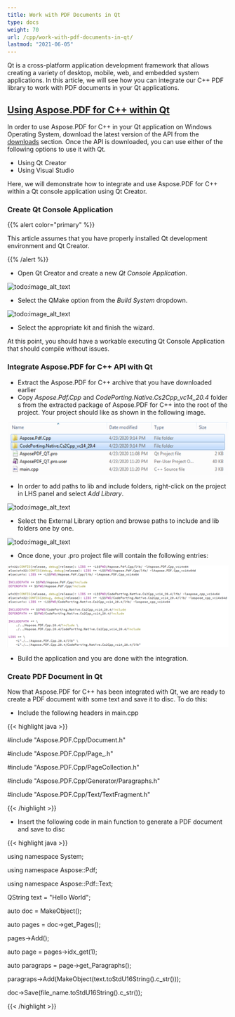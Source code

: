 ```yaml
---
title: Work with PDF Documents in Qt
type: docs
weight: 70
url: /cpp/work-with-pdf-documents-in-qt/
lastmod: "2021-06-05"
---
```


Qt is a cross-platform application development framework that allows creating a variety of desktop, mobile, web, and embedded system applications. In this article, we will see how you can integrate our C++ PDF library to work with PDF documents in your Qt applications.
## <ins>**Using Aspose.PDF for C++ within Qt**
In order to use Aspose.PDF for C++ in your Qt application on Windows Operating System, download the latest version of the API from the [downloads](https://downloads.aspose.com/pdf/cpp) section. Once the API is downloaded, you can use either of the following options to use it with Qt.

- Using Qt Creator
- Using Visual Studio

Here, we will demonstrate how to integrate and use Aspose.PDF for C++ within a Qt console application using Qt Creator.
### **Create Qt Console Application**
{{% alert color="primary" %}}

This article assumes that you have properly installed Qt development environment and Qt Creator.

{{% /alert %}}

- Open Qt Creator and create a new *Qt Console Application*.

![todo:image_alt_text](https://blog.aspose.com/wp-content/uploads/sites/2/2020/04/Qt-Console-Application.jpg)

- Select the QMake option from the *Build System* dropdown.

![todo:image_alt_text](https://blog.aspose.com/wp-content/uploads/sites/2/2020/04/Qt-Console-Application-QMake.jpg)

- Select the appropriate kit and finish the wizard.

At this point, you should have a workable executing Qt Console Application that should compile without issues.
### **Integrate Aspose.PDF for C++ API with Qt**
- Extract the Aspose.PDF for C++ archive that you have downloaded earlier
- Copy *Aspose.Pdf.Cpp* and *CodePorting.Native.Cs2Cpp_vc14_20.4* folders from the extracted package of Aspose.PDF for C++ into the root of the project. Your project should like as shown in the following image.

![todo:image_alt_text](work-with-pdf-documents-in-qt_1.png)

- In order to add paths to lib and include folders, right-click on the project in LHS panel and select *Add Library*.

![todo:image_alt_text](https://blog.aspose.com/wp-content/uploads/sites/2/2020/04/Add-Word-Library.jpg)

- Select the External Library option and browse paths to include and lib folders one by one.

![todo:image_alt_text](https://blog.aspose.com/wp-content/uploads/sites/2/2020/04/Add-Word-Library-2.jpg)

- Once done, your .pro project file will contain the following entries:

![todo:image_alt_text](work-with-pdf-documents-in-qt_2.png)

- Build the application and you are done with the integration.
### **Create PDF Document in Qt**
Now that Aspose.PDF for C++ has been integrated with Qt, we are ready to create a PDF document with some text and save it to disc. To do this:

- Include the following headers in main.cpp

{{< highlight java >}}

 #include "Aspose.PDF.Cpp/Document.h"

#include "Aspose.PDF.Cpp/Page_.h"

#include "Aspose.PDF.Cpp/PageCollection.h"

#include "Aspose.PDF.Cpp/Generator/Paragraphs.h"

#include "Aspose.PDF.Cpp/Text/TextFragment.h"

{{< /highlight >}}

- Insert the following code in main function to generate a PDF document and save to disc

{{< highlight java >}}

 using namespace System;

using namespace Aspose::Pdf;

using namespace Aspose::Pdf::Text;

QString text = "Hello World";

auto doc = MakeObject<Document>();

auto pages = doc->get_Pages();

pages->Add();

auto page = pages->idx_get(1);

auto paragraps = page->get_Paragraphs();

paragraps->Add(MakeObject<TextFragment>(text.toStdU16String().c_str()));

doc->Save(file_name.toStdU16String().c_str());

{{< /highlight >}}
